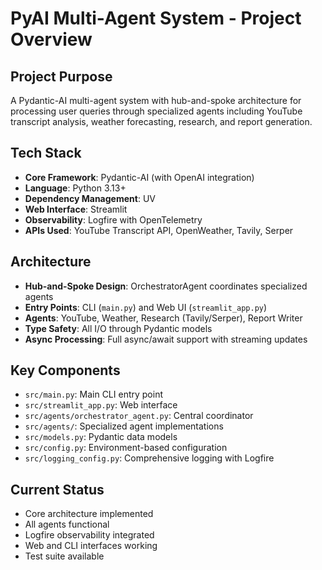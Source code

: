 # PyAI Multi-Agent System - Project Overview

## Project Purpose
A Pydantic-AI multi-agent system with hub-and-spoke architecture for processing user queries through specialized agents including YouTube transcript analysis, weather forecasting, research, and report generation.

## Tech Stack
- **Core Framework**: Pydantic-AI (with OpenAI integration)
- **Language**: Python 3.13+
- **Dependency Management**: UV
- **Web Interface**: Streamlit
- **Observability**: Logfire with OpenTelemetry
- **APIs Used**: YouTube Transcript API, OpenWeather, Tavily, Serper

## Architecture
- **Hub-and-Spoke Design**: OrchestratorAgent coordinates specialized agents
- **Entry Points**: CLI (`main.py`) and Web UI (`streamlit_app.py`)
- **Agents**: YouTube, Weather, Research (Tavily/Serper), Report Writer
- **Type Safety**: All I/O through Pydantic models
- **Async Processing**: Full async/await support with streaming updates

## Key Components
- `src/main.py`: Main CLI entry point
- `src/streamlit_app.py`: Web interface
- `src/agents/orchestrator_agent.py`: Central coordinator
- `src/agents/`: Specialized agent implementations
- `src/models.py`: Pydantic data models
- `src/config.py`: Environment-based configuration
- `src/logging_config.py`: Comprehensive logging with Logfire

## Current Status
- Core architecture implemented
- All agents functional
- Logfire observability integrated
- Web and CLI interfaces working
- Test suite available